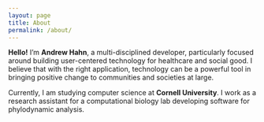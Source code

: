 ```yaml
---
layout: page
title: About
permalink: /about/
---
```


**Hello!** I’m **Andrew Hahn**, a multi-disciplined developer, particularly focused around building user-centered technology for healthcare and social good. I believe that with the right application, technology can be a powerful tool in bringing positive change to communities and societies at large.

Currently, I am studying computer science at **Cornell University**. I work as a research assistant for a computational biology lab developing software for phylodynamic analysis.

<!-- In my freetime,  -->